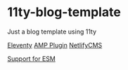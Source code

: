 # 11ty-blog-template

Just a blog template using 11ty

[Eleventy](https://www.11ty.dev/)
[AMP Plugin](https://github.com/ampproject/eleventy-plugin-amp)
[NetlifyCMS](https://www.netlifycms.org/)

[Support for ESM](https://github.com/11ty/eleventy/issues/836#issuecomment-643603107)
